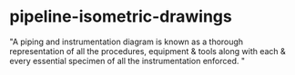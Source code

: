 # pipeline-isometric-drawings
"A piping and instrumentation diagram is known as a thorough representation of all the procedures, equipment &amp; tools along with each &amp; every essential specimen of all the instrumentation enforced.  "
